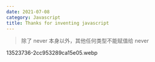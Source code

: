 ```yaml
---
date: 2021-07-08
category: Javascript
title: Thanks for inventing javascript
---
```


> 除了 never 本身以外，其他任何类型不能赋值给 never

<!-- more -->

13523736-2cc953289ca15e05.webp